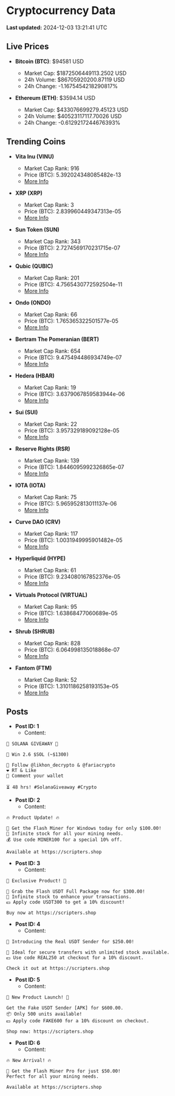 # Cryptocurrency Data

**Last updated:** 2024-12-03 13:21:41 UTC

## Live Prices
- **Bitcoin (BTC)**: $94581 USD
  - Market Cap: $1872506449113.2502 USD
  - 24h Volume: $86705920200.87119 USD
  - 24h Change: -1.1675454218290817%

- **Ethereum (ETH)**: $3594.14 USD
  - Market Cap: $433076699279.45123 USD
  - 24h Volume: $40523117117.70026 USD
  - 24h Change: -0.6129217244676393%

## Trending Coins
- **Vita Inu (VINU)**
  - Market Cap Rank: 916
  - Price (BTC): 5.392024348085482e-13
  - [More Info](https://www.coingecko.com/en/coins/vita-inu)

- **XRP (XRP)**
  - Market Cap Rank: 3
  - Price (BTC): 2.839960449347313e-05
  - [More Info](https://www.coingecko.com/en/coins/xrp)

- **Sun Token (SUN)**
  - Market Cap Rank: 343
  - Price (BTC): 2.7274569170231715e-07
  - [More Info](https://www.coingecko.com/en/coins/sun-token)

- **Qubic (QUBIC)**
  - Market Cap Rank: 201
  - Price (BTC): 4.7565430772592504e-11
  - [More Info](https://www.coingecko.com/en/coins/qubic)

- **Ondo (ONDO)**
  - Market Cap Rank: 66
  - Price (BTC): 1.765365322501577e-05
  - [More Info](https://www.coingecko.com/en/coins/ondo)

- **Bertram The Pomeranian (BERT)**
  - Market Cap Rank: 654
  - Price (BTC): 9.475494486934749e-07
  - [More Info](https://www.coingecko.com/en/coins/bertram-the-pomeranian)

- **Hedera (HBAR)**
  - Market Cap Rank: 19
  - Price (BTC): 3.6379067859583944e-06
  - [More Info](https://www.coingecko.com/en/coins/hedera)

- **Sui (SUI)**
  - Market Cap Rank: 22
  - Price (BTC): 3.957329189092128e-05
  - [More Info](https://www.coingecko.com/en/coins/sui)

- **Reserve Rights (RSR)**
  - Market Cap Rank: 139
  - Price (BTC): 1.8446095992326865e-07
  - [More Info](https://www.coingecko.com/en/coins/reserve-rights)

- **IOTA (IOTA)**
  - Market Cap Rank: 75
  - Price (BTC): 5.965952813011137e-06
  - [More Info](https://www.coingecko.com/en/coins/iota)

- **Curve DAO (CRV)**
  - Market Cap Rank: 117
  - Price (BTC): 1.0031949995901482e-05
  - [More Info](https://www.coingecko.com/en/coins/curve-dao-token)

- **Hyperliquid (HYPE)**
  - Market Cap Rank: 61
  - Price (BTC): 9.234080167852376e-05
  - [More Info](https://www.coingecko.com/en/coins/hyperliquid)

- **Virtuals Protocol (VIRTUAL)**
  - Market Cap Rank: 95
  - Price (BTC): 1.63868477060689e-05
  - [More Info](https://www.coingecko.com/en/coins/virtual-protocol)

- **Shrub (SHRUB)**
  - Market Cap Rank: 828
  - Price (BTC): 6.064998135018868e-07
  - [More Info](https://www.coingecko.com/en/coins/shrub)

- **Fantom (FTM)**
  - Market Cap Rank: 52
  - Price (BTC): 1.3101186258193153e-05
  - [More Info](https://www.coingecko.com/en/coins/fantom)

## Posts
- **Post ID: 1**
  - Content:
```
🚀 SOLANA GIVEAWAY 🚀

🎁 Win 2.6 $SOL (~$1300)

🤝 Follow @likhon_decrypto & @fariacrypto
❤️ RT & Like
💬 Comment your wallet

⏳ 48 hrs! #SolanaGiveaway #Crypto
```

- **Post ID: 2**
  - Content:
```
🔥 Product Update! 🔥

🚀 Get the Flash Miner for Windows today for only $100.00!
🔋 Infinite stock for all your mining needs.
💰 Use code MINER100 for a special 10% off.

Available at https://scripters.shop
```

- **Post ID: 3**
  - Content:
```
🎁 Exclusive Product! 🎁

💸 Grab the Flash USDT Full Package now for $300.00!
🎉 Infinite stock to enhance your transactions.
💵 Apply code USDT300 to get a 10% discount!

Buy now at https://scripters.shop
```

- **Post ID: 4**
  - Content:
```
💎 Introducing the Real USDT Sender for $250.00!

💼 Ideal for secure transfers with unlimited stock available.
💵 Use code REAL250 at checkout for a 10% discount.

Check it out at https://scripters.shop
```

- **Post ID: 5**
  - Content:
```
🚀 New Product Launch! 🚀

Get the Fake USDT Sender [APK] for $600.00.
📦 Only 500 units available!
💵 Apply code FAKE600 for a 10% discount on checkout.

Shop now: https://scripters.shop
```

- **Post ID: 6**
  - Content:
```
🔥 New Arrival! 🔥

💸 Get the Flash Miner Pro for just $50.00!
Perfect for all your mining needs.

Available at https://scripters.shop
```

